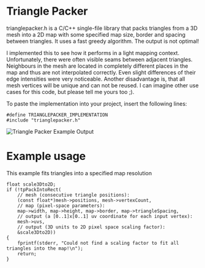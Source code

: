 # Triangle Packer
trianglepacker.h is a C/C++ single-file library that packs triangles from a 3D mesh into a 2D map with some specified map size, border and spacing between triangles.
It uses a fast greedy algorithm.
The output is not optimal!

I implemented this to see how it performs in a light mapping context.
Unfortunately, there were often visible seams between adjacent triangles.
Neighbours in the mesh are located in completely different places in the map and thus are not interpolated correctly.
Even slight differences of their edge intensities were very noticeable.
Another disadvantage is, that all mesh vertices will be unique and can not be reused.
I can imagine other use cases for this code, but please tell me yours too ;).

To paste the implementation into your project, insert the following lines:
```
#define TRIANGLEPACKER_IMPLEMENTATION
#include "trianglepacker.h"
```

![Triangle Packer Example Output](https://github.com/ands/trianglepacker/raw/master/example_images/city_packed_border_0_spacing_2.png)

# Example usage
This example fits triangles into a specified map resolution
```
float scale3Dto2D;
if (!tpPackIntoRect(
	// mesh (consecutive triangle positions):
	(const float*)mesh->positions, mesh->vertexCount,
	// map (pixel-space parameters):
	map->width, map->height, map->border, map->triangleSpacing,
	// output (a [0..1]x[0..1] uv coordinate for each input vertex):
	mesh->uvs,
	// output (3D units to 2D pixel space scaling factor):
	&scale3Dto2D))
{
	fprintf(stderr, "Could not find a scaling factor to fit all triangles into the map!\n");
	return;
}
```
